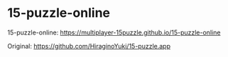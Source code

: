 # 15-puzzle-online

15-puzzle-online: https://multiplayer-15puzzle.github.io/15-puzzle-online

Original: https://github.com/HiraginoYuki/15-puzzle.app
